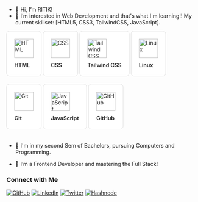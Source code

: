 - 👋 Hi, I’m RITIK!
- 👀 I’m interested in Web Development and that's what I'm learning!! My current skillset: [HTML5, CSS3, TailwindCSS, JavaScript].

<div style="background-color: white; border: 1px solid #ddd; border-radius: 8px; padding: 20px; margin-bottom: 20px; display: inline-block;">
    <img src="https://img.shields.io/badge/-HTML-E34F26?style=for-the-badge&logo=html5&logoColor=white" alt="HTML" style="width: 50px; height: 50px; margin-bottom: 10px;">
    <div style="font-weight: bold; color: #333;">HTML</div>
</div>

<div style="background-color: white; border: 1px solid #ddd; border-radius: 8px; padding: 20px; margin-bottom: 20px; display: inline-block;">
    <img src="https://img.shields.io/badge/-CSS-1572B6?style=for-the-badge&logo=css3&logoColor=white" alt="CSS" style="width: 50px; height: 50px; margin-bottom: 10px;">
    <div style="font-weight: bold; color: #333;">CSS</div>
</div>

<div style="background-color: white; border: 1px solid #ddd; border-radius: 8px; padding: 20px; margin-bottom: 20px; display: inline-block;">
    <img src="https://img.shields.io/badge/-Tailwind_CSS-38B2AC?style=for-the-badge&logo=tailwind-css&logoColor=white" alt="Tailwind CSS" style="width: 50px; height: 50px; margin-bottom: 10px;">
    <div style="font-weight: bold; color: #333;">Tailwind CSS</div>
</div>

<div style="background-color: white; border: 1px solid #ddd; border-radius: 8px; padding: 20px; margin-bottom: 20px; display: inline-block;">
    <img src="https://img.shields.io/badge/-Linux-000000?style=for-the-badge&logo=linux&logoColor=white" alt="Linux" style="width: 50px; height: 50px; margin-bottom: 10px;">
    <div style="font-weight: bold; color: #333;">Linux</div>
</div>

<div style="background-color: white; border: 1px solid #ddd; border-radius: 8px; padding: 20px; margin-bottom: 20px; display: inline-block;">
    <img src="https://img.shields.io/badge/-Git-F05032?style=for-the-badge&logo=git&logoColor=white" alt="Git" style="width: 50px; height: 50px; margin-bottom: 10px;">
    <div style="font-weight: bold; color: #333;">Git</div>
</div>

<div style="background-color: white; border: 1px solid #ddd; border-radius: 8px; padding: 20px; margin-bottom: 20px; display: inline-block;">
    <img src="https://camo.githubusercontent.com/0418a2bf25601cc5d8fae74f654b10d5734360ff2b1bb3b2fea4bb086baf5586/68747470733a2f2f74656368737461636b2d67656e657261746f722e76657263656c2e6170702f6a732d69636f6e2e737667" alt="JavaScript" style="width: 50px; height: 50px; margin-bottom: 10px;">
    <div style="font-weight: bold; color: #333;">JavaScript</div>
</div>

<div style="background-color: white; border: 1px solid #ddd; border-radius: 8px; padding: 20px; margin-bottom: 20px; display: inline-block;">
    <img src="https://camo.githubusercontent.com/19cf1f6246a55a20a2fc585c1517827a55ab59b18a5306974f54a5b6f4e35fc9/68747470733a2f2f74656368737461636b2d67656e657261746f722e76657263656c2e6170702f6769746875622d69636f6e2e737667" alt="GitHub" style="width: 50px; height: 50px; margin-bottom: 10px;">
    <div style="font-weight: bold; color: #333;">GitHub</div>
</div>

  
- 🌱 I'm in my second Sem of Bachelors, pursuing Computers and Programming. 

- 🚀 I’m a Frontend Developer and mastering the Full Stack!

### Connect with Me

[![GitHub](https://img.shields.io/badge/-GitHub-181717?style=for-the-badge&logo=github&logoColor=white)](https://github.com/RITIK-coder-1)
[![LinkedIn](https://img.shields.io/badge/-LinkedIn-0077B5?style=for-the-badge&logo=linkedin&logoColor=white)](https://www.linkedin.com/in/ritik-mahapatra)
[![Twitter](https://img.shields.io/badge/-Twitter-1DA1F2?style=for-the-badge&logo=twitter&logoColor=white)](https://twitter.com/@_R_T_K__)
[![Hashnode](https://img.shields.io/badge/Hashnode-%23FFA500?style=for-the-badge&logo=hashnode&logoColor=white)](https://hashnode.com/@Ritik111)
